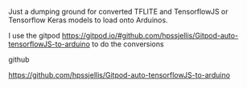 Just a dumping ground for converted TFLITE and TensorflowJS or Tensorflow Keras models to load onto Arduinos.

I use the gitpod  https://gitpod.io/#github.com/hpssjellis/Gitpod-auto-tensorflowJS-to-arduino  to do the conversions


github

https://github.com/hpssjellis/Gitpod-auto-tensorflowJS-to-arduino
